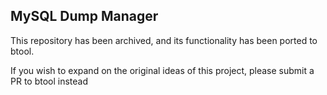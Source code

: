 ## MySQL Dump Manager

This repository has been archived, and its functionality has been ported to btool.

If you wish to expand on the original ideas of this project, please submit a PR to btool instead

